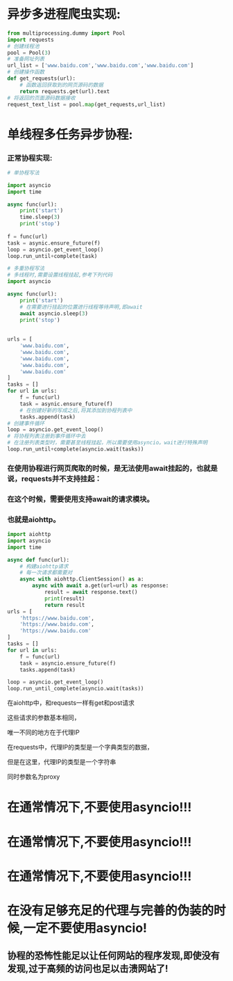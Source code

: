 # 异步多进程爬虫实现:

```python
from multiprocessing.dummy import Pool
import requests
# 创建线程池
pool = Pool(3)
# 准备网址列表
url_list = ['www.baidu.com','www.baidu.com','www.baidu.com']
# 创建操作函数
def get_requests(url):
    # 函数返回获取到的网页源码的数据
    return requests.get(url).text
# 将返回的页面源码数据接收
request_text_list = pool.map(get_requests,url_list)

```





# 单线程多任务异步协程:

### 正常协程实现:

```python
# 单协程写法

import asyncio
import time

async func(url):
    print('start')
    time.sleep(3)
    print('stop')
    
f = func(url)
task = asynic.ensure_future(f)
loop = asyncio.get_event_loop()
loop.run_until+complete(task)

# 多重协程写法
# 多线程时,需要设置线程挂起,参考下列代码
import asyncio

async func(url):
    print('start')
    # 在需要进行挂起的位置进行线程等待声明,即await
    await asyncio.sleep(3)
    print('stop')
    
    
urls = [
	'www.baidu.com',  
	'www.baidu.com', 
	'www.baidu.com', 
	'www.baidu.com', 
	'www.baidu.com'      
]
tasks = []
for url in urls:
    f = func(url)
    task = asynic.ensure_future(f)
    # 在创建好新的写成之后,将其添加到协程列表中
    tasks.append(task)
# 创建事件循环
loop = asyncio.get_event_loop()
# 将协程列表注册到事件循环中去
# 在注册列表类型时，需要甚至线程挂起，所以需要使用asyncio。wait进行特殊声明
loop.run_until+complete(asyncio.wait(tasks))


```



### 在使用协程进行网页爬取的时候，是无法使用await挂起的，也就是说，requests并不支持挂起：

### 在这个时候，需要使用支持await的请求模块。

### 也就是aiohttp。

```python
import aiohttp
import asyncio
import time

async def func(url):
    # 构建aiohttp请求
    # 每一次请求都需要对
    async with aiohttp.ClientSession() as a:
        async with await a.get(url=url) as response:
            result = await response.text()
            print(result)
            return result
urls = [
    'https://www.baidu.com',
    'https://www.baidu.com',
    'https://www.baidu.com'
]
tasks = []
for url in urls:
    f = func(url)
    task = asyncio.ensure_future(f)
    tasks.append(task)

loop = asyncio.get_event_loop()
loop.run_until_complete(asyncio.wait(tasks))
```

在aiohttp中，和requests一样有get和post请求

这些请求的参数基本相同，

唯一不同的地方在于代理IP

在requests中，代理IP的类型是一个字典类型的数据，

但是在这里，代理IP的类型是一个字符串

同时参数名为proxy





# 在通常情况下,不要使用asyncio!!!

# 在通常情况下,不要使用asyncio!!!

# 在通常情况下,不要使用asyncio!!!

# 在没有足够充足的代理与完善的伪装的时候,一定不要使用asyncio!

## 协程的恐怖性能足以让任何网站的程序发现,即使没有发现,过于高频的访问也足以击溃网站了!



